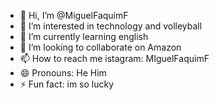 - 👋 Hi, I’m @MiguelFaquimF
- 👀 I’m interested in technology and volleyball
- 🌱 I’m currently learning english
- 💞️ I’m looking to collaborate on Amazon
- 📫 How to reach me istagram: MIguelFaquimF
- 😄 Pronouns: He Him
- ⚡ Fun fact: im so lucky
  

<!---
MiguelFaquimF/MiguelFaquimF is a ✨ special ✨ repository because its `README.md` (this file) appears on your GitHub profile.
You can click the Preview link to take a look at your changes.
--->
